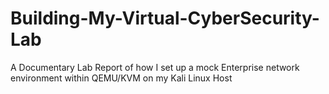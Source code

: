 # Building-My-Virtual-CyberSecurity-Lab
A Documentary Lab Report of how I set up a mock Enterprise network environment within QEMU/KVM on my Kali Linux Host
